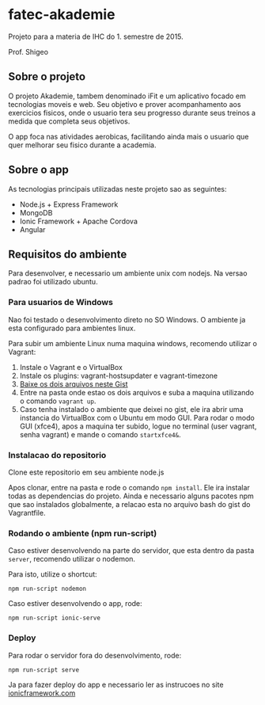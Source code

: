 fatec-akademie
==============

Projeto para a materia de IHC do 1. semestre de 2015.

Prof. Shigeo

## Sobre o projeto

O projeto Akademie, tambem denominado iFit e um aplicativo focado em tecnologias moveis e web. Seu objetivo e prover acompanhamento aos exercicios fisicos, onde o usuario tera seu progresso durante seus treinos a medida que completa seus objetivos.

O app foca nas atividades aerobicas, facilitando ainda mais o usuario que quer melhorar seu fisico durante a academia.

## Sobre o app

As tecnologias principais utilizadas neste projeto sao as seguintes:

* Node.js + Express Framework
* MongoDB
* Ionic Framework + Apache Cordova
* Angular

## Requisitos do ambiente

Para desenvolver, e necessario um ambiente unix com nodejs. Na versao padrao foi utilizado ubuntu.

### Para usuarios de Windows

Nao foi testado o desenvolvimento direto no SO Windows. O ambiente ja esta configurado para ambientes linux.

Para subir um ambiente Linux numa maquina windows, recomendo utilizar o Vagrant:

1. Instale o Vagrant e o VirtualBox
2. Instale os plugins: vagrant-hostsupdater e vagrant-timezone
3. [Baixe os dois arquivos neste Gist](https://gist.github.com/ninetails/cc854e1a3f5729027ba2)
4. Entre na pasta onde estao os dois arquivos e suba a maquina utilizando o comando `vagrant up`.
5. Caso tenha instalado o ambiente que deixei no gist, ele ira abrir uma instancia do VirtualBox com o Ubuntu em modo GUI. Para rodar o modo GUI (xfce4), apos a maquina ter subido, logue no terminal (user vagrant, senha vagrant) e mande o comando `startxfce4&`.

### Instalacao do repositorio

Clone este repositorio em seu ambiente node.js

Apos clonar, entre na pasta e rode o comando `npm install`. Ele ira instalar todas as dependencias do projeto. Ainda e necessario alguns pacotes npm que sao instalados globalmente, a relacao esta no arquivo bash do gist do Vagrantfile.

### Rodando o ambiente (npm run-script)

Caso estiver desenvolvendo na parte do servidor, que esta dentro da pasta `server`, recomendo utilizar o nodemon.

Para isto, utilize o shortcut:

`npm run-script nodemon`

Caso estiver desenvolvendo o app, rode:

`npm run-script ionic-serve`

### Deploy

Para rodar o servidor fora do desenvolvimento, rode:

`npm run-script serve`

Ja para fazer deploy do app e necessario ler as instrucoes no site [ionicframework.com](http://ionicframework.com)
